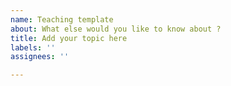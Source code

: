 ```yaml
---
name: Teaching template
about: What else would you like to know about ?
title: Add your topic here
labels: ''
assignees: ''

---
```



